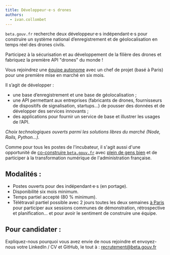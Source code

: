 ```yaml
---
title: Développeur·e·s drones
authors:
  - ivan.collombet
---
```


`beta.gouv.fr` recherche deux développeur·e·s indépendant·e·s pour construire un système national d’enregistrement et de géolocalisation en temps réel des drones civils.

<!--more-->

Participez à la sécurisation et au développement de la filière des drones et fabriquez la première API "drones" du monde !

Vous rejoindrez une [équipe autonome](https://beta.gouv.fr/2016/11/28/equipes-autonomes) avec un chef de projet (basé à Paris) pour une première mise en marché en six mois.

Il s’agit de développer :
- une base d’enregistrement et une base de géolocalisation ;
- une API permettant aux entreprises (fabricants de drones, fournisseurs de dispositifs de signalisation, startups...) de pousser des données et de développer des services innovants ;
- des applications pour fournir un service de base et illustrer les usages de l’API.

*Choix technologiques ouverts parmi les solutions libres du marché (Node, Rails, Python…).*

Comme pour tous les postes de l'incubateur, il s'agit aussi d'une opportunité de [co-construire `beta.gouv.fr`](https://github.com/sgmap/beta.gouv.fr/wiki) avec [plein de gens bien](https://beta.gouv.fr/communaute) et de participer à la transformation numérique de l'administration française.

## Modalités :

- Postes ouverts pour des indépendant·e·s (en portage).
- Disponibilité six mois minimum.
- Temps partiel accepté (80 % minimum).
- Télétravail partiel possible avec 2 jours toutes les deux semaines [à Paris](https://github.com/sgmap/beta.gouv.fr/wiki/Locaux) pour participer aux sessions communes de démonstration, rétrospective et planification… et pour avoir le sentiment de construire une équipe.

## Pour candidater :

Expliquez-nous pourquoi vous avez envie de nous rejoindre et envoyez-nous votre LinkedIn / CV et GitHub, le tout à : recrutement@beta.gouv.fr
